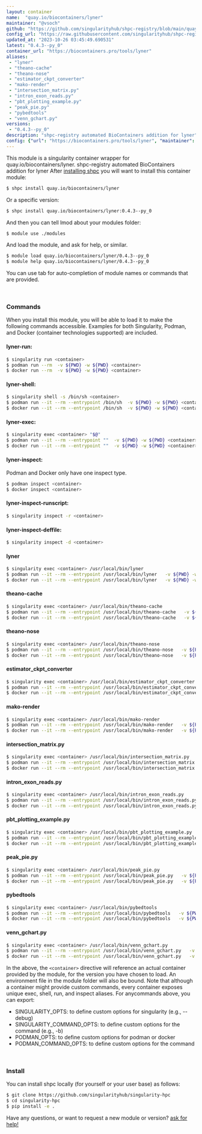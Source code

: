 ```yaml
---
layout: container
name:  "quay.io/biocontainers/lyner"
maintainer: "@vsoch"
github: "https://github.com/singularityhub/shpc-registry/blob/main/quay.io/biocontainers/lyner/container.yaml"
config_url: "https://raw.githubusercontent.com/singularityhub/shpc-registry/main/quay.io/biocontainers/lyner/container.yaml"
updated_at: "2023-10-26 03:45:49.690531"
latest: "0.4.3--py_0"
container_url: "https://biocontainers.pro/tools/lyner"
aliases:
 - "lyner"
 - "theano-cache"
 - "theano-nose"
 - "estimator_ckpt_converter"
 - "mako-render"
 - "intersection_matrix.py"
 - "intron_exon_reads.py"
 - "pbt_plotting_example.py"
 - "peak_pie.py"
 - "pybedtools"
 - "venn_gchart.py"
versions:
 - "0.4.3--py_0"
description: "shpc-registry automated BioContainers addition for lyner"
config: {"url": "https://biocontainers.pro/tools/lyner", "maintainer": "@vsoch", "description": "shpc-registry automated BioContainers addition for lyner", "latest": {"0.4.3--py_0": "sha256:ceb75388a8f472a5afe7bcdf48fa8928d9809326d4c2f66ade820f3547fded32"}, "tags": {"0.4.3--py_0": "sha256:ceb75388a8f472a5afe7bcdf48fa8928d9809326d4c2f66ade820f3547fded32"}, "docker": "quay.io/biocontainers/lyner", "aliases": {"lyner": "/usr/local/bin/lyner", "theano-cache": "/usr/local/bin/theano-cache", "theano-nose": "/usr/local/bin/theano-nose", "estimator_ckpt_converter": "/usr/local/bin/estimator_ckpt_converter", "mako-render": "/usr/local/bin/mako-render", "intersection_matrix.py": "/usr/local/bin/intersection_matrix.py", "intron_exon_reads.py": "/usr/local/bin/intron_exon_reads.py", "pbt_plotting_example.py": "/usr/local/bin/pbt_plotting_example.py", "peak_pie.py": "/usr/local/bin/peak_pie.py", "pybedtools": "/usr/local/bin/pybedtools", "venn_gchart.py": "/usr/local/bin/venn_gchart.py"}}
---
```


This module is a singularity container wrapper for quay.io/biocontainers/lyner.
shpc-registry automated BioContainers addition for lyner
After [installing shpc](#install) you will want to install this container module:


```bash
$ shpc install quay.io/biocontainers/lyner
```

Or a specific version:

```bash
$ shpc install quay.io/biocontainers/lyner:0.4.3--py_0
```

And then you can tell lmod about your modules folder:

```bash
$ module use ./modules
```

And load the module, and ask for help, or similar.

```bash
$ module load quay.io/biocontainers/lyner/0.4.3--py_0
$ module help quay.io/biocontainers/lyner/0.4.3--py_0
```

You can use tab for auto-completion of module names or commands that are provided.

<br>

### Commands

When you install this module, you will be able to load it to make the following commands accessible.
Examples for both Singularity, Podman, and Docker (container technologies supported) are included.

#### lyner-run:

```bash
$ singularity run <container>
$ podman run --rm  -v ${PWD} -w ${PWD} <container>
$ docker run --rm  -v ${PWD} -w ${PWD} <container>
```

#### lyner-shell:

```bash
$ singularity shell -s /bin/sh <container>
$ podman run --it --rm --entrypoint /bin/sh  -v ${PWD} -w ${PWD} <container>
$ docker run --it --rm --entrypoint /bin/sh  -v ${PWD} -w ${PWD} <container>
```

#### lyner-exec:

```bash
$ singularity exec <container> "$@"
$ podman run --it --rm --entrypoint ""  -v ${PWD} -w ${PWD} <container> "$@"
$ docker run --it --rm --entrypoint ""  -v ${PWD} -w ${PWD} <container> "$@"
```

#### lyner-inspect:

Podman and Docker only have one inspect type.

```bash
$ podman inspect <container>
$ docker inspect <container>
```

#### lyner-inspect-runscript:

```bash
$ singularity inspect -r <container>
```

#### lyner-inspect-deffile:

```bash
$ singularity inspect -d <container>
```


#### lyner

```bash
$ singularity exec <container> /usr/local/bin/lyner
$ podman run --it --rm --entrypoint /usr/local/bin/lyner   -v ${PWD} -w ${PWD} <container> -c " $@"
$ docker run --it --rm --entrypoint /usr/local/bin/lyner   -v ${PWD} -w ${PWD} <container> -c " $@"
```


#### theano-cache

```bash
$ singularity exec <container> /usr/local/bin/theano-cache
$ podman run --it --rm --entrypoint /usr/local/bin/theano-cache   -v ${PWD} -w ${PWD} <container> -c " $@"
$ docker run --it --rm --entrypoint /usr/local/bin/theano-cache   -v ${PWD} -w ${PWD} <container> -c " $@"
```


#### theano-nose

```bash
$ singularity exec <container> /usr/local/bin/theano-nose
$ podman run --it --rm --entrypoint /usr/local/bin/theano-nose   -v ${PWD} -w ${PWD} <container> -c " $@"
$ docker run --it --rm --entrypoint /usr/local/bin/theano-nose   -v ${PWD} -w ${PWD} <container> -c " $@"
```


#### estimator_ckpt_converter

```bash
$ singularity exec <container> /usr/local/bin/estimator_ckpt_converter
$ podman run --it --rm --entrypoint /usr/local/bin/estimator_ckpt_converter   -v ${PWD} -w ${PWD} <container> -c " $@"
$ docker run --it --rm --entrypoint /usr/local/bin/estimator_ckpt_converter   -v ${PWD} -w ${PWD} <container> -c " $@"
```


#### mako-render

```bash
$ singularity exec <container> /usr/local/bin/mako-render
$ podman run --it --rm --entrypoint /usr/local/bin/mako-render   -v ${PWD} -w ${PWD} <container> -c " $@"
$ docker run --it --rm --entrypoint /usr/local/bin/mako-render   -v ${PWD} -w ${PWD} <container> -c " $@"
```


#### intersection_matrix.py

```bash
$ singularity exec <container> /usr/local/bin/intersection_matrix.py
$ podman run --it --rm --entrypoint /usr/local/bin/intersection_matrix.py   -v ${PWD} -w ${PWD} <container> -c " $@"
$ docker run --it --rm --entrypoint /usr/local/bin/intersection_matrix.py   -v ${PWD} -w ${PWD} <container> -c " $@"
```


#### intron_exon_reads.py

```bash
$ singularity exec <container> /usr/local/bin/intron_exon_reads.py
$ podman run --it --rm --entrypoint /usr/local/bin/intron_exon_reads.py   -v ${PWD} -w ${PWD} <container> -c " $@"
$ docker run --it --rm --entrypoint /usr/local/bin/intron_exon_reads.py   -v ${PWD} -w ${PWD} <container> -c " $@"
```


#### pbt_plotting_example.py

```bash
$ singularity exec <container> /usr/local/bin/pbt_plotting_example.py
$ podman run --it --rm --entrypoint /usr/local/bin/pbt_plotting_example.py   -v ${PWD} -w ${PWD} <container> -c " $@"
$ docker run --it --rm --entrypoint /usr/local/bin/pbt_plotting_example.py   -v ${PWD} -w ${PWD} <container> -c " $@"
```


#### peak_pie.py

```bash
$ singularity exec <container> /usr/local/bin/peak_pie.py
$ podman run --it --rm --entrypoint /usr/local/bin/peak_pie.py   -v ${PWD} -w ${PWD} <container> -c " $@"
$ docker run --it --rm --entrypoint /usr/local/bin/peak_pie.py   -v ${PWD} -w ${PWD} <container> -c " $@"
```


#### pybedtools

```bash
$ singularity exec <container> /usr/local/bin/pybedtools
$ podman run --it --rm --entrypoint /usr/local/bin/pybedtools   -v ${PWD} -w ${PWD} <container> -c " $@"
$ docker run --it --rm --entrypoint /usr/local/bin/pybedtools   -v ${PWD} -w ${PWD} <container> -c " $@"
```


#### venn_gchart.py

```bash
$ singularity exec <container> /usr/local/bin/venn_gchart.py
$ podman run --it --rm --entrypoint /usr/local/bin/venn_gchart.py   -v ${PWD} -w ${PWD} <container> -c " $@"
$ docker run --it --rm --entrypoint /usr/local/bin/venn_gchart.py   -v ${PWD} -w ${PWD} <container> -c " $@"
```



In the above, the `<container>` directive will reference an actual container provided
by the module, for the version you have chosen to load. An environment file in the
module folder will also be bound. Note that although a container
might provide custom commands, every container exposes unique exec, shell, run, and
inspect aliases. For anycommands above, you can export:

 - SINGULARITY_OPTS: to define custom options for singularity (e.g., --debug)
 - SINGULARITY_COMMAND_OPTS: to define custom options for the command (e.g., -b)
 - PODMAN_OPTS: to define custom options for podman or docker
 - PODMAN_COMMAND_OPTS: to define custom options for the command

<br>

### Install

You can install shpc locally (for yourself or your user base) as follows:

```bash
$ git clone https://github.com/singularityhub/singularity-hpc
$ cd singularity-hpc
$ pip install -e .
```

Have any questions, or want to request a new module or version? [ask for help!](https://github.com/singularityhub/singularity-hpc/issues)